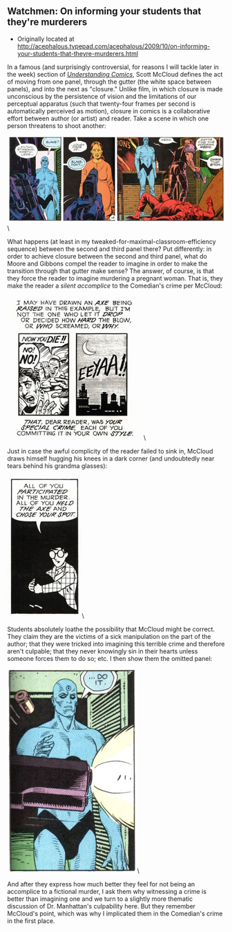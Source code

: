 ## Watchmen: On informing your students that they're murderers

 * Originally located at http://acephalous.typepad.com/acephalous/2009/10/on-informing-your-students-that-theyre-murderers.html

In a famous (and surprisingly controversial, for reasons I will tackle later in the week) section of *[Understanding Comics](http://www.amazon.com/exec/obidos/ASIN/006097625X/diesekoschmar-20)*, Scott McCloud defines the act of moving from one panel, through the gutter (the white space between panels), and into the next as "closure."  Unlike film, in which closure is made unconscious by the persistence of vision and the limitations of our perceptual apparatus (such that twenty-four frames per second is automatically perceived as motion), closure in comics is a collaborative effort between author (or artist) and reader.  Take a scene in which one person threatens to shoot another:

![6a00d8341c2df453ef0120a679b48a970c](images/comics/watchmen-5/6a00d8341c2df453ef0120a679b48a970c.jpg)\

What happens (at least in my tweaked-for-maximal-classroom-efficiency sequence) between the second and third panel there?  Put differently: in order to achieve closure between the second and third panel, what do Moore and Gibbons compel the reader to imagine in order to make the transition through that gutter make sense?  The answer, of course, is that they force the reader to imagine murdering a pregnant woman.  That is, they make the reader a *silent accomplice* to the Comedian's crime per McCloud:

![6a00d8341c2df453ef0120a62254ac970b](images/comics/watchmen-5/6a00d8341c2df453ef0120a62254ac970b.jpg)\

Just in case the awful complicity of the reader failed to sink in, McCloud draws himself hugging his knees in a dark corner (and undoubtedly near tears behind his grandma glasses):

![6a00d8341c2df453ef0120a6225810970b](images/comics/watchmen-5/6a00d8341c2df453ef0120a6225810970b.jpg)\

Students absolutely loathe the possibility that McCloud might be correct.  They claim they are the victims of a sick manipulation on the part of the author; that they were tricked into imagining this terrible crime and therefore aren't culpable; that they never knowingly sin in their hearts unless someone forces them to do so; etc.  I then show them the omitted panel:

![6a00d8341c2df453ef0120a679c8be970c](images/comics/watchmen-5/6a00d8341c2df453ef0120a679c8be970c.jpg)\

And after they express how much better they feel for not being an accomplice to a fictional murder, I ask them why witnessing a crime is better than imagining one and we turn to a slightly more thematic discussion of Dr. Manhattan's culpability here.  But they remember McCloud's point, which was why I implicated them in the Comedian's crime in the first place.
